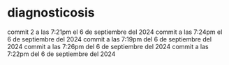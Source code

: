# diagnosticosis
commit 2 a las 7:21pm el 6 de septiembre del 2024 
commit a las 7:24pm el 6 de septiembre del 2024
commit a las 7:19pm del 6 de septiembre del 2024
commit a las 7:26pm del 6 de septiembre del 2024
commit a las 7:22pm del 6 de septiembre del 2024
